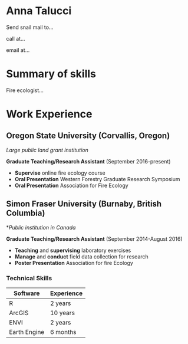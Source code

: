 # Anna Talucci

Send snail mail to...

call at...

email at...



# Summary of skills

Fire ecologist...



# Work Experience

## Oregon State University (Corvallis, Oregon)

*Large public land grant institution*

**Graduate Teaching/Research Assistant** (September 2016-present)

- **Supervise** online fire ecology course
- **Oral Presentation** Western Forestry Graduate Research Symposium
- **Oral Presentation** Association for Fire Ecology

## Simon Fraser University (Burnaby, British Columbia)

**Public institution in Canada*

**Graduate Teaching/Research Assistant** (September 2014-August 2016)

- **Teaching** and **supervising** laboratory exercises
- **Manage** and **conduct** field data collection for research
- **Poster Presentation** Association for fire Ecology

[Oregon State University]: https://www.oregonstate.edu
[Simon Fraser University]: https://www.sfu.ca/

### Technical Skills

| Software     | Experience |
|--------------|------------|
| R            | 2 years    |
| ArcGIS       | 10 years   |
| ENVI         | 2 years    |
| Earth Engine | 6 months   |


